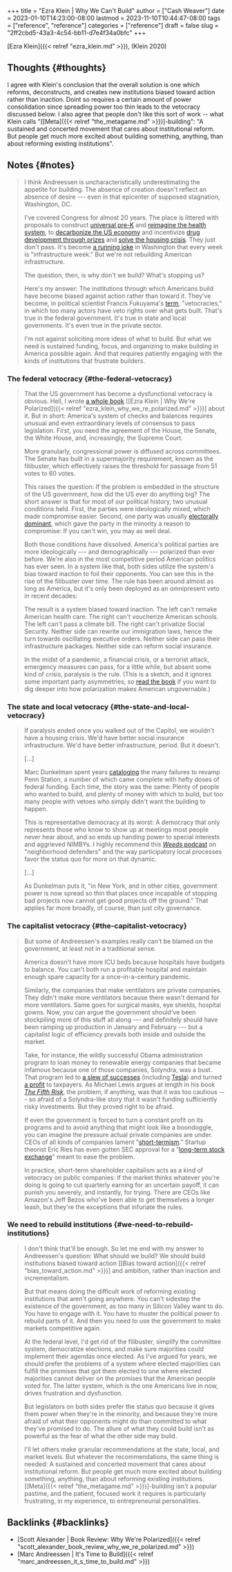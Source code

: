 +++
title = "Ezra Klein | Why We Can't Build"
author = ["Cash Weaver"]
date = 2023-01-10T14:23:00-08:00
lastmod = 2023-11-10T10:44:47-08:00
tags = ["reference", "reference"]
categories = ["reference"]
draft = false
slug = "2ff2cbd5-43a3-4c54-bb11-d7e4f34a0bfc"
+++

[Ezra Klein]({{< relref "ezra_klein.md" >}}), (Klein 2020)


## Thoughts {#thoughts}

I agree with Klein's conclusion that the overall solution is one which reforms, deconstructs, and creates new institutions biased toward action rather than inaction. Doint so requires a certain amount of power consolidation since spreading power too thin leads to the vetocracy discussed below. I also agree that people don't like this sort of work -- what Klein calls "[[Meta]({{< relref "the_metagame.md" >}})]-building": "A sustained and concerted movement that cares about institutional reform. But people get much more excited about building something, anything, than about reforming existing institutions".


## Notes {#notes}

> I think Andreessen is uncharacteristically underestimating the appetite for building. The absence of creation doesn't reflect an absence of desire --- even in that epicenter of supposed stagnation, Washington, DC.
>
> I've covered Congress for almost 20 years. The place is littered with proposals to construct [universal pre-K](https://www.congress.gov/bill/116th-congress/house-bill/4213/all-info) and [reimagine the health system](https://www.congress.gov/bill/116th-congress/house-bill/2452), to [decarbonize the US economy](https://www.rollcall.com/2020/01/28/house-democrats-offer-plan-for-zero-carbon-emissions-by-2050/) and incentivize [drug development through prizes](https://www.congress.gov/bill/115th-congress/senate-bill/495/) and [solve the housing crisis](https://www.warren.senate.gov/newsroom/press-releases/warren-and-colleagues-reintroduce-historic-legislation-to-confront-americas-housing-crisis). They just don't pass. It's become [a running joke](https://theweek.com/articles/839005/all-infrastructure-weeks-ranked) in Washington that every week is "infrastructure week." But we're not rebuilding American infrastructure.
>
> The question, then, is why don't we build? What's stopping us?
>
> Here's my answer: The institutions through which Americans build have become biased against action rather than toward it. They've become, in political scientist Francis Fukuyama's [term](https://www.vox.com/2016/10/26/13352946/francis-fukuyama-ezra-klein), "vetocracies," in which too many actors have veto rights over what gets built. That's true in the federal government. It's true in state and local governments. It's even true in the private sector.
>
> I'm not against soliciting more ideas of what to build. But what we need is sustained funding, focus, and organizing to make building in America possible again. And that requires patiently engaging with the kinds of institutions that frustrate builders.


### The federal vetocracy {#the-federal-vetocracy}

> That the US government has become a dysfunctional vetocracy is obvious. Hell, I wrote [a whole book](http://whywerepolarized.com/) [[Ezra Klein | Why We're Polarized]({{< relref "ezra_klein_why_we_re_polarized.md" >}})] about it. But in short: America's system of checks and balances requires unusual and even extraordinary levels of consensus to pass legislation. First, you need the agreement of the House, the Senate, the White House, and, increasingly, the Supreme Court.
>
> More granularly, congressional power is diffused across committees. The Senate has built in a supermajority requirement, known as the filibuster, which effectively raises the threshold for passage from 51 votes to 60 votes.
>
> This raises the question: If the problem is embedded in the structure of the US government, how did the US ever do anything big? The short answer is that for most of our political history, two unusual conditions held. First, the parties were ideologically mixed, which made compromise easier. Second, one party was usually [electorally dominant](https://www.vox.com/policy-and-politics/2019/1/24/18193523/donald-trump-wall-shutdown-congress-polarization-frances-lee), which gave the party in the minority a reason to compromise: If you can't win, you may as well deal.
>
> Both those conditions have dissolved. America's political parties are more ideologically --- and demographically --- polarized than ever before. We're also in the most competitive period American politics has ever seen. In a system like that, both sides utilize the system's bias toward inaction to foil their opponents. You can see this in the rise of the filibuster over time. The rule has been around almost as long as America, but it's only been deployed as an omnipresent veto in recent decades:
>
> The result is a system biased toward inaction. The left can't remake American health care. The right can't voucherize American schools. The left can't pass a climate bill. The right can't privatize Social Security. Neither side can rewrite our immigration laws, hence the turn towards oscillating executive orders. Neither side can pass their infrastructure packages. Neither side can reform social insurance.
>
> In the midst of a pandemic, a financial crisis, or a terrorist attack, emergency measures can pass, for a little while, but absent some kind of crisis, paralysis is the rule. (This is a sketch, and it ignores some important party asymmetries, so [read the book](http://whywerepolarized.com/) if you want to dig deeper into how polarization makes American ungovernable.)


### The state and local vetocracy {#the-state-and-local-vetocracy}

> If paralysis ended once you walked out of the Capitol, we wouldn't have a housing crisis. We'd have better social insurance infrastructure. We'd have better infrastructure, period. But it doesn't.
>
> [...]
>
> Marc Dunkelman spent years [cataloging](https://www.politico.com/news/magazine/2019/11/29/penn-station-robert-caro-073564) the many failures to revamp Penn Station, a number of which came complete with hefty doses of federal funding. Each time, the story was the same: Plenty of people who wanted to build, and plenty of money with which to build, but too many people with vetoes who simply didn't want the building to happen.
>
> This is representative democracy at its worst: A democracy that only represents those who know to show up at meetings most people never hear about, and so ends up handing power to special interests and aggrieved NIMBYs. I highly recommend this [_Weeds_ podcast](https://traffic.megaphone.fm/VMP4907461481.mp3) on "neighborhood defenders" and the way participatory local processes favor the status quo for more on that dynamic.
>
> [...]
>
> As Dunkelman puts it, "in New York, and in other cities, government power is now spread so thin that places once incapable of stopping bad projects now cannot get good projects off the ground." That applies far more broadly, of course, than just city governance.


### The capitalist vetocracy {#the-capitalist-vetocracy}

> But some of Andreessen's examples really can't be blamed on the government, at least not in a traditional sense.
>
> America doesn't have more ICU beds because hospitals have budgets to balance. You can't both run a profitable hospital and maintain enough spare capacity for a once-in-a-century pandemic.
>
> Similarly, the companies that make ventilators are private companies. They didn't make more ventilators because there wasn't demand for more ventilators. Same goes for surgical masks, eye shields, hospital gowns. Now, you can argue the government should've been stockpiling more of this stuff all along --- and definitely should have been ramping up production in January and February --- but a capitalist logic of efficiency prevails both inside and outside the market.
>
> Take, for instance, the wildly successful Obama administration program to loan money to renewable energy companies that became infamous because one of those companies, Solyndra, was a bust. That program led to [a slew of successes](https://whyy.org/articles/the-obama-solar-success-story-that-nobody-talks-about/) (including [Tesla](https://www.mercurynews.com/2014/12/29/loan-program-that-funded-solyndra-finds-success-in-tesla-and-many-others/)) and turned [a profit](https://www.csmonitor.com/Business/In-Gear/2016/1017/Solyndra-who-The-Energy-Department-s-loan-program-is-now-profitable) to taxpayers. As Michael Lewis argues at length in his book [_The Fifth Risk_](https://www.amazon.com/dp/B07FFCMSCX/ref=dp-kindle-redirect?ascsubtag=%5B%5Dvx%5Bp%5D20992510%5Bt%5Dw%5Br%5Dscholars-stage.org%5Bd%5DD&_encoding=UTF8&btkr=1), the problem, if anything, was that it was too cautious --- so afraid of a Solyndra-like story that it wasn't funding sufficiently risky investments. But they proved right to be afraid.
>
> If even the government is forced to turn a constant profit on its programs and to avoid anything that might look like a boondoggle, you can imagine the pressure actual private companies are under. CEOs of all kinds of companies lament "[short-termism](https://rooseveltinstitute.org/understanding-and-ending-short-termism-new-papers-roosevelt/)." Startup theorist Eric Ries has even gotten SEC approval for a "[long-term stock exchange](https://www.vox.com/recode/2019/5/22/18629621/long-term-stock-exchange-explainer-capitalism-quarterly-earnings)" meant to ease the problem.
>
> In practice, short-term shareholder capitalism acts as a kind of vetocracy on public companies: If the market thinks whatever you're doing is going to cut quarterly earning for an uncertain payoff, it can punish you severely, and instantly, for trying. There are CEOs like Amazon's Jeff Bezos who've been able to get themselves a longer leash, but they're the exceptions that infuriate the rules.


### We need to rebuild institutions {#we-need-to-rebuild-institutions}

> I don't think that'll be enough. So let me end with my answer to Andreessen's question: What should we build? We should build institutions biased toward action [[Bias toward action]({{< relref "bias_toward_action.md" >}})] and ambition, rather than inaction and incrementalism.
>
> But that means doing the difficult work of reforming existing institutions that aren't going anywhere. You can't sidestep the existence of the government, as too many in Silicon Valley want to do. You have to engage with it. You have to muster the political power to rebuild parts of it. And then you need to use the government to make markets competitive again.
>
> At the federal level, I'd get rid of the filibuster, simplify the committee system, democratize elections, and make sure majorities could implement their agendas once elected. As I've argued for years, we should prefer the problems of a system where elected majorities can fulfill the promises that got them elected to one where elected majorities cannot deliver on the promises that the American people voted for. The latter system, which is the one Americans live in now, drives frustration and dysfunction.
>
> But legislators on both sides prefer the status quo because it gives them power when they're in the minority, and because they're more afraid of what their opponents might do than committed to what they've promised to do. The allure of what they could build isn't as powerful as the fear of what the other side may build.
>
> I'll let others make granular recommendations at the state, local, and market levels. But whatever the recommendations, the same thing is needed: A sustained and concerted movement that cares about institutional reform. But people get much more excited about building something, anything, than about reforming existing institutions. [[Meta]({{< relref "the_metagame.md" >}})]-building isn't a popular pastime, and the patient, focused work it requires is particularly frustrating, in my experience, to entrepreneurial personalities.


## Backlinks {#backlinks}

-   [Scott Alexander | Book Review: Why We're Polarized]({{< relref "scott_alexander_book_review_why_we_re_polarized.md" >}})
-   [Marc Andreessen | It's Time to Build]({{< relref "marc_andreessen_it_s_time_to_build.md" >}})
